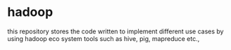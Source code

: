hadoop
======
this repository stores the code written to implement different use cases by using 
hadoop eco system tools such as hive, pig, mapreduce etc.,

